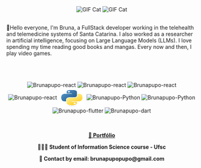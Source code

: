 
<div>
  <div align="center" class="mx-auto">
    <img height="200" width="200" src="https://camo.githubusercontent.com/3707539fec854f63053bbd9ba66ffb8b4edc10c230c6bc5a667b83aa4a34bc87/68747470733a2f2f6d656469612e67697068792e636f6d2f6d656469612f78554f774730674532494c4f31584b486c752f67697068792e676966" alt="GIF Cat">
    <img height="180" width="200" src="https://camo.githubusercontent.com/9867164916f1f18f2d8aa2e608e95aa7e40f7d348306fbb9a0a433741a75ddf2/68747470733a2f2f6d656469612e67697068792e636f6d2f6d656469612f5933356870426e6630464979566e4c4653772f67697068792e676966" alt="GIF Cat">
  </div>
  <br>

  <p>👋Hello everyone, I'm Bruna, a FullStack developer working in the telehealth and telemedicine systems of Santa Catarina. I also worked as a researcher in artificial intelligence, focusing on Large Language Models (LLMs). I love spending my time reading good books and mangas. Every now and then, I play video games.</p>
  
  <br>

   <!--
  <div align="center">
    <a href="https://github.com/Brunapupo">
      <img height="180em" src="https://github-readme-stats.vercel.app/api?username=Brunapupo&show_icons=true&theme=tokyonight&include_all_commits=true&count_private=true"/>
      <img height="180em" src="https://github-readme-stats.vercel.app/api/top-langs/?username=Brunapupo&layout=compact&langs_count=7&theme=tokyonight"/>
      
  
  </div>
   -->

  <br>

  <div style="display: inline_block" align="center"><br>
    <img align="center" alt="Brunapupo-react" height="50" width="70" src="https://cdn.jsdelivr.net/gh/devicons/devicon/icons/react/react-original.svg">
    <img align="center" alt="Brunapupo-react" height="50" width="70" src="https://cdn.jsdelivr.net/gh/devicons/devicon@latest/icons/graphql/graphql-plain.svg">
    <img align="center" alt="Brunapupo-react" height="50" width="70" src="https://cdn.jsdelivr.net/gh/devicons/devicon@latest/icons/redux/redux-original.svg">
    <img align="center" alt="Brunapupo-react" height="50" width="70" src="https://cdn.jsdelivr.net/gh/devicons/devicon@latest/icons/postgresql/postgresql-plain.svg">
    <img align="center" alt="Brunapupo-Python" height="50" width="70" src="https://raw.githubusercontent.com/devicons/devicon/master/icons/python/python-original.svg">
    <img align="center" alt="Brunapupo-Python" height="50" width="70" src="https://cdn.jsdelivr.net/gh/devicons/devicon@latest/icons/mongodb/mongodb-plain.svg">
    <img align="center" alt="Brunapupo-Python" height="70" width="90" src="https://cdn.jsdelivr.net/gh/devicons/devicon@latest/icons/docker/docker-plain.svg">
    <img align="center" alt="Brunapupo-flutter" height="50" width="70" src="https://cdn.jsdelivr.net/gh/devicons/devicon/icons/flutter/flutter-original.svg">
    <img align="center" alt="Brunapupo-dart" height="50" src="https://cdn.jsdelivr.net/gh/devicons/devicon/icons/dart/dart-original.svg">
    



          
          
  </div>

  <br>
  <br>
  <p align="center"><strong><a href="https://portfolio-brunapupo.vercel.app/index.html" target="_blank">🔗 Portfólio</a></strong></p>
  
  <p  align="center"><strong>👩🏽‍🎓 Student of Information Science course - Ufsc</strong></p>

  <p  align="center"><strong>📧 Contact by email: brunapupopupo@gmail.com</strong></p>
  <br>
  <br>
                                                                                 
</div>
